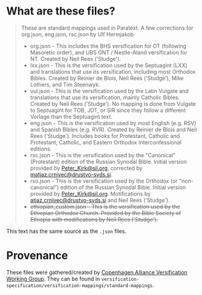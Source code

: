 # What are these files?

> These are standard mappings used in Paratext.
> A few corrections for org.json, eng.json, rsc.json by Ulf Hermjakob.
> 
> - org.json - This includes the BHS versification for OT (following Masoretic order), and UBS GNT / Nestle-Aland versification for NT. Created by Neil Rees ('Studge').
> - lxx.json - This is the versification used by the Septuagint (LXX) and translations that use its versification, including most Orthodox Bibles.  Created by Reinier de Blois, Neil Rees ('Studge'), Mike Lothers, and Tim Steenwyk.
> - vul.json - This is the versification used by the Latin Vulgate and translations that use its versification, mainly Catholic Bibles.  Created by Neil Rees ('Studge'). No mapping is done from Vulgate to Septuagint for TOB, JDT, or SIR since they follow a different Vorlage than the Septuagint text.
> - eng.json - This is the versification used by most English (e.g. RSV) and Spanish Bibles (e.g. RVR).  Created by Reinier de Blois and Neil Rees ('Studge').  Includes books for Protestant, Catholic and Protestant, Catholic, and Eastern Orthodox Interconfessional editions.
> - rsc.json - This is the versification used by the "Canonical" (Protestant) edition of the Russian Synodal Bible. Initial version provided by Peter_Kirk@sil.org, corrected by matjaz.crnivec@drustvo-svds.si.
> - rso.json - This is the versification used by the Orthodox (or "non-canonical") edition of the Russian Synodal Bible. Initial version provided by Peter_Kirk@sil.org. Motifications by atjaz.crnivec@drustvo-svds.si and  Neil Rees ('Studge').
> - ~~ethiopian_custom.json - This is the versification used by the Ethiopian Orthodox Church.  Provided by the Bible Society of Ethiopia with modifications by Neil Rees ('Studge').~~

This text has the same source as the `.json` files.

# Provenance

These files were gathered/created by [Copenhagen Alliance Versification Working Group](https://github.com/Copenhagen-Alliance/versification-specification). They can be found in `versification-specification/versification-mappings/standard-mappings`.
